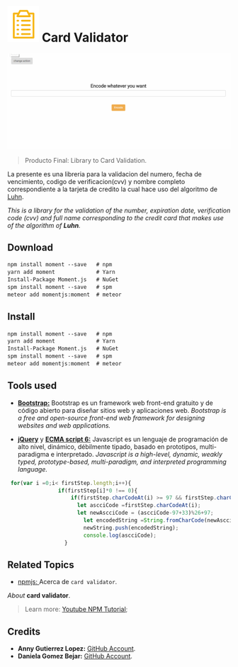 # ![icon-document](https://github.com/Gloper98/Cifrado-cesar-/raw/master/assets/images/icon-document.png "document") Card Validator
![Card-Validator](https://github.com/Gloper98/Cifrado-cesar-/raw/master/assets/images/decoder1.gif "cipher and decipher")
>Producto Final: Library to Card Validation.

La presente es una libreria para la validacion del numero, fecha de vencimiento, codigo de verificacion(cvv) y nombre completo correspondiente a la tarjeta de credito la cual hace uso del algoritmo de [Luhn](https://en.wikipedia.org/wiki/Luhn_algorithm).  

_This is a library for the validation of the number, expiration date, verification code (cvv) and full name corresponding to the credit card that makes use of the algorithm of **Luhn**._

## Download

```diff
npm install moment --save   # npm
yarn add moment             # Yarn
Install-Package Moment.js   # NuGet
spm install moment --save   # spm
meteor add momentjs:moment  # meteor
```

## Install

```diff
npm install moment --save   # npm
yarn add moment             # Yarn
Install-Package Moment.js   # NuGet
spm install moment --save   # spm
meteor add momentjs:moment  # meteor
```
## Tools used

* **[Bootstrap:](http://getbootstrap.com/docs/3.3/)** 
Bootstrap es un framework web front-end gratuito y de código abierto para diseñar sitios web y aplicaciones web.
_Bootstrap is a free and open-source front-end web framework for designing websites and web applications._  

* **[jQuery](https://jquery.com/)** y **[ECMA script 6:](http://es6-features.org/#Constants)** 
Javascript es un lenguaje de programación de alto nivel, dinámico, débilmente tipado, basado en prototipos, multi-paradigma e interpretado.
_Javascript is a high-level, dynamic, weakly typed, prototype-based, multi-paradigm, and interpreted programming language._  
```javascript
 for(var i =0;i< firstStep.length;i++){
				if(firstStep[i]*0 !== 0){
					if(firstStep.charCodeAt(i) >= 97 && firstStep.charCodeAt(i) <= 122){
					  let ascciCode =firstStep.charCodeAt(i);
					  let newAscciCode = (ascciCode-97+33)%26+97;
						let encodedString =String.fromCharCode(newAscciCode);
						newString.push(encodedString);
						console.log(ascciCode);
				  }
```

## Related Topics

* [npmjs: ](https://www.npmjs.com/package/card-validator)Acerca de `card validator`.  

_About_ **card validator**.

>Learn more: [Youtube NPM Tutorial](https://www.youtube.com/watch?v=4aNA8ZHihFE);

## Credits

* **Anny Gutierrez Lopez:** [GitHub Account](https://github.com/Gloper98).
* **Daniela Gomez Bejar:** [GitHub Account](https://github.com/Danielalab).


